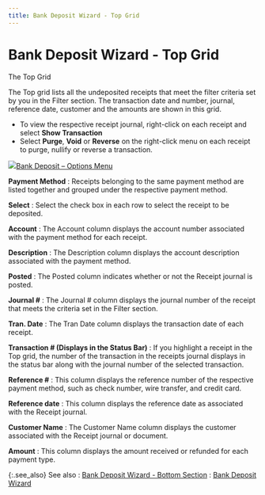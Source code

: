 ```yaml
---
title: Bank Deposit Wizard - Top Grid
---
```


# Bank Deposit Wizard - Top Grid


The Top Grid


The Top grid lists all the undeposited receipts that meet  the filter criteria set by you in the Filter section. The transaction  date and number, journal, reference date, customer and the amounts are  shown in this grid.

- To view the respective  receipt journal, right-click on each receipt and select **Show 
 Transaction**
- Select **Purge**,  **Void** or **Reverse**  on the right-click menu on each receipt to purge, nullify or reverse a  transaction.



![]({{site.acc_baseurl}}/img/lens.gif)[Bank  Deposit – Options Menu]({{site.acc_baseurl}}/end-of-day-procedures/bank-deposit-wizard/bank_deposit_options_menu_acc.html)


**Payment Method**
: Receipts belonging to the same payment method are  listed together and grouped under the respective payment method.


**Select**
: Select the check box in each row to select the receipt  to be deposited.


**Account**
: The Account column displays the account number associated  with the payment method for each receipt.


**Description**
: The Description column displays the account description  associated with the payment method.


**Posted**
: The Posted column indicates whether or not the Receipt  journal is posted.


**Journal #**
: The Journal # column displays the journal number  of the receipt that meets the criteria set in the Filter section.


**Tran. Date**
: The Tran Date column displays the transaction date  of each receipt.


**Transaction # (Displays in the Status Bar)**
: If you highlight a receipt in the Top grid, the  number of the transaction in the receipts journal displays in the status  bar along with the journal number of the selected transaction.


**Reference #**
: This column displays the reference number of the  respective payment method, such as check number, wire transfer, and credit  card.


**Reference date**
: This column displays the reference date as associated  with the Receipt journal.


**Customer Name**
: The Customer Name column displays the customer associated  with the Receipt journal or document.


**Amount**
: This column displays the amount received or refunded  for each payment type.


{:.see_also}
See also
: [Bank  Deposit Wizard - Bottom Section]({{site.acc_baseurl}}/end-of-day-procedures/bank-deposit-wizard/bank_deposit_wizard_bottom_section_acc.html)
: [Bank Deposit  Wizard]({{site.acc_baseurl}}/end-of-day-procedures/bank-deposit-wizard/bank_deposit_wizard_acc.html)

